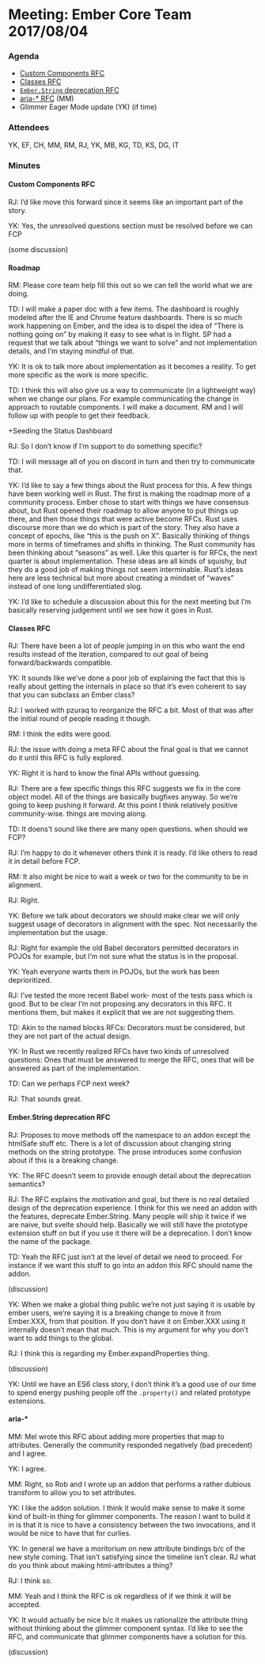 # Meeting: Ember Core Team 2017/08/04

### Agenda

- [Custom Components RFC](https://github.com/emberjs/rfcs/pull/213)
- [Classes RFC](https://github.com/emberjs/rfcs/pull/240)
- [`Ember.String` deprecation RFC](https://github.com/emberjs/rfcs/pull/236)
- [aria-* RFC](https://github.com/emberjs/rfcs/pull/242) (MM)
- Glimmer Eager Mode update (YK) (if time)

### Attendees

YK, EF, CH, MM, RM, RJ, YK, MB, KG, TD, KS, DG, IT

### Minutes

#### Custom Components RFC

RJ: I’d like move this forward since it seems like an important part of the story.

YK: Yes, the unresolved questions section must be resolved before we can FCP

(some discussion)

#### Roadmap

RM: Please core team help fill this out so we can tell the world what we are doing.

TD: I will make a paper doc with a few items. The dashboard is roughly modeled after the IE and Chrome feature dashboards. There is so much work happening on Ember, and the idea is to dispel the idea of “There is nothing going on” by making it easy to see what is in flight. SP had a request that we talk about “things we want to solve” and not implementation details, and I’m staying mindful of that.

YK: It is ok to talk more about implementation as it becomes a reality. To get more specific as the work is more specific.

TD: I think this will also give us a way to communicate (in a lightweight way) when we change our plans. For example communicating the change in approach to routable components. I will make a document. RM and I will follow up with people to get their feedback.

+Seeding the Status Dashboard 

RJ: So I don’t know if I’m support to do something specific?

TD: I will message all of you on discord in turn and then try to communicate that.

YK: I’d like to say a few things about the Rust process for this. A few things have been working well in Rust. The first is making the roadmap more of a community process. Ember chose to  start with things we have consensus about, but Rust opened their roadmap to allow anyone to put things up there, and then those things that were active become RFCs. Rust uses discourse more than we do which is part of the story. They also have a concept of epochs, like “this is the push on X”. Basically thinking of things more in terms of timeframes and shifts in thinking. The Rust community has been thinking about “seasons” as well. Like this quarter is for RFCs, the next quarter is about implementation. These ideas are all kinds of squishy, but they do a good job of making things not seem interminable. Rust’s ideas here are less technical but more about creating a mindset of “waves” instead of one long undifferentiated slog.

YK: I’d like to schedule a discussion about this for the next meeting but I’m basically reserving judgement until we see how it goes in Rust.

#### Classes RFC

RJ: There have been a lot of people jumping in on this who want the end results instead of the iteration, compared to out goal of being forward/backwards compatible.

YK: It sounds like we’ve done a poor job of explaining the fact that this is really about getting the internals in place so that it’s even coherent to say that you can subclass an Ember class?

RJ: I worked with pzuraq to reorganize the RFC a bit. Most of that was after the initial round of people reading it though.

RM: I think the edits were good.

RJ: the issue with doing a meta RFC about the final goal is that we cannot do it until this RFC is fully explored.

YK: Right it is hard to know the final APIs without guessing.

RJ: There are a few specific things this RFC suggests we fix in the core object model. All of the things are basically bugfixes anyway. So we’re going to keep pushing it forward. At this point I think relatively positive community-wise. things are moving along.

TD: It doens’t sound like there are many open questions. when should we FCP?

RJ: I’m happy to do it whenever others think it is ready. I’d like others to read it in detail before FCP.

RM: It also might be nice to wait a week or two for the community to be in alignment.

RJ: Right.

YK: Before we talk about decorators we should make clear we will only suggest usage of decorators in alignment with the spec. Not necessarily the implementation but the usage.

RJ: Right for example the old Babel decorators permitted decorators in POJOs for example, but I’m not sure what the status is in the proposal.

YK: Yeah everyone wants them in POJOs, but the work has been deprioritized.

RJ: I’ve tested the more recent Babel work- most of the tests pass which is good. But to be clear I’m not proposing any decorators in this RFC. It mentions them, but makes it explicit that we are not suggesting them.

TD: Akin to the named blocks RFCs: Decorators must be considered, but they are not part of the actual design.

YK: In Rust we recently realized RFCs have two kinds of unresolved questions: Ones that must be answered to merge the RFC, ones that will be answered as part of the implementation.

TD: Can we perhaps FCP next week?

RJ: That sounds great.

#### Ember.String deprecation RFC

RJ: Proposes to move methods off the namespace to an addon except the htmlSafe stuff etc. There is a lot of discussion about changing string methods on the string prototype. The prose introduces some confusion about if this is a breaking change.

YK: The RFC doesn’t seem to provide enough detail about the deprecation semantics?

RJ: The RFC explains the motivation and goal, but there is no real detailed design of the deprecation experience. I think for this we need an addon with the features, deprecate Ember.String. Many people will ship it twice if we are naive, but svelte should help. Basically we will still have the prototype extension stuff on but if you use it there will be a deprecation. I don’t know the name of the package.

TD: Yeah the RFC just isn’t at the level of detail we need to proceed. For instance if we want this stuff to go into an addon this RFC should name the addon.

(discussion)

YK: When we make a global thing public we’re not just saying it is usable by ember users, we’re saying it is a breaking change to move it from Ember.XXX, from that position. If you don’t have it on Ember.XXX using it internally doesn’t mean that much. This is my argument for why you don’t want to add things to the global. 

RJ: I think this is regarding my Ember.expandProperties thing.

(discussion)

YK: Until we have an ES6 class story, I don’t think it’s a good use of our time to spend energy pushing people off the `.property()` and related prototype extensions.

#### aria-*

MM: Mel wrote this RFC about adding more properties that map to attributes. Generally the community responded negatively (bad precedent) and I agree.

YK: I agree.

MM: Right, so Rob and I wrote up an addon that performs a rather dubious transform to allow you to set attributes.

YK: I like the addon solution. I think it would make sense to make it some kind of built-in thing for glimmer components. The reason I want to build it in is that it is nice to have a consistency between the two invocations, and it would be nice to have that for curlies.

YK: In general we have a moritorium on new attribute bindings b/c of the new style coming. That isn’t satisfying since the timeline isn’t clear. RJ what do you think about making html-attributes a thing?

RJ: I think so.

MM: Yeah and I think the RFC is ok regardless of if we think it will be accepted.

YK: It would actually be nice b/c it makes us rationalize the attribute thing without thinking about the glimmer component syntax. I’d like to see the RFC, and communicate that glimmer components have a solution for this.

(discussion)
